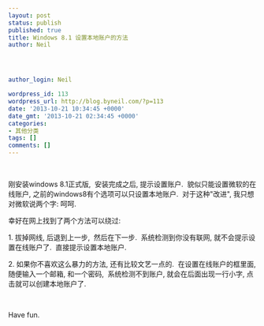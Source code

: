 ```yaml
---
layout: post
status: publish
published: true
title: Windows 8.1 设置本地账户的方法
author: Neil




author_login: Neil

wordpress_id: 113
wordpress_url: http://blog.byneil.com/?p=113
date: '2013-10-21 10:34:45 +0000'
date_gmt: '2013-10-21 02:34:45 +0000'
categories:
- 其他分类
tags: []
comments: []
---
```

<p>&nbsp;</p>
<p>刚安装windows 8.1正式版, &nbsp;安装完成之后, 提示设置账户. &nbsp;貌似只能设置微软的在线账户, 之前的windows8有个选项可以只设置本地账户. &nbsp;对于这种"改进", 我只想对微软说两个字: 呵呵.</p>
<p>幸好在网上找到了两个方法可以绕过:</p>
<p>1. 拔掉网线, 后退到上一步, &nbsp;然后在下一步. &nbsp;系统检测到你没有联网, 就不会提示设置在线账户了. &nbsp;直接提示设置本地账户.</p>
<p>2. 如果你不喜欢这么暴力的方法, 还有比较文艺一点的. &nbsp;在设置在线账户的框里面, 随便输入一个邮箱, 和一个密码, &nbsp;系统检测不到账户, 就会在后面出现一行小字, 点击就可以创建本地账户了.</p>
<p>&nbsp;</p>
<p>Have fun.</p>
<p>&nbsp;</p>
<p>&nbsp;</p>
<p>&nbsp;</p>
